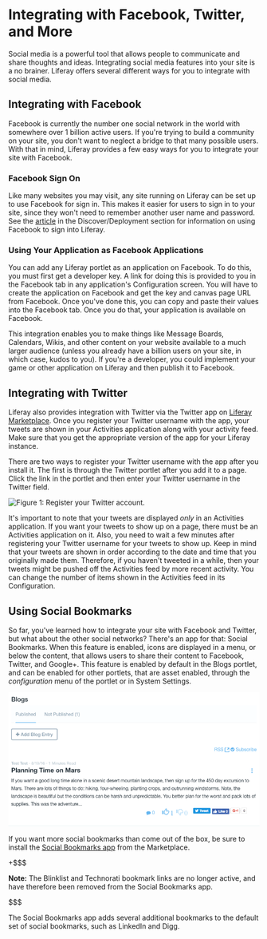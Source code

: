 # Integrating with Facebook, Twitter, and More [](id=integrating-with-facebook-twitter-and-more)

Social media is a powerful tool that allows people to communicate and share 
thoughts and ideas. Integrating social media features into your site is a no 
brainer. Liferay offers several different ways for you to integrate with social 
media.

## Integrating with Facebook

Facebook is currently the number one social network in the world with somewhere
over 1 billion active users. If you're trying to build a community on your 
site, you don't want to neglect a bridge to that many possible users. With 
that in mind, Liferay provides a few easy ways for you to integrate your site 
with Facebook.

### Facebook Sign On [](id=facebook-sign-on)

Like many websites you may visit, any site running on Liferay can be set up
to use Facebook for sign in. This makes it easier for users to sign in to your
site, since they won't need to remember another user name and password. See the
[article](/discover/deployment/-/knowledge_base/7-0/facebook-connect-single-sign-on-authentication) in the Discover/Deployment section for information on using Facebook to
sign into Liferay. 

### Using Your Application as Facebook Applications [](id=using-your-portlets-as-facebook-applications)

You can add any Liferay portlet as an application on Facebook. To do this, you
must first get a developer key. A link for doing this is provided to you in the
Facebook tab in any application's Configuration screen. You will have to create the
application on Facebook and get the key and canvas page URL from Facebook. Once
you've done this, you can copy and paste their values into the Facebook tab.
Once you do that, your application is available on Facebook.

This integration enables you to make things like Message Boards, Calendars,
Wikis, and other content on your website available to a much larger audience
(unless you already have a billion users on your site, in which case, kudos to
you). If you're a developer, you could implement your game or other application
on Liferay and then publish it to Facebook.

## Integrating with Twitter [](id=integrating-with-twitter)

Liferay also provides integration with Twitter via the Twitter app on [Liferay
Marketplace](http://liferay.com/marketplace). Once you register your 
Twitter username with the app, your tweets are shown in your Activities
application along with your activity feed. Make sure that you get the
appropriate version of the app for your Liferay instance. 

There are two ways to register your Twitter username with the app after you 
install it. The first is through the Twitter portlet after you add it to a page. 
Click the link in the portlet and then enter your Twitter username in the 
Twitter field. 

![Figure 1: Register your Twitter account.](../../../images/social-network-accounts.png)

It's important to note that your tweets are displayed *only* in an Activities 
application. If you want your tweets to show up on a page, there must be an 
Activities application on it. Also, you need to wait a few minutes after registering 
your Twitter username for your tweets to show up. Keep in mind that your tweets
are shown in order according to the date and time that you originally made them.
Therefore, if you haven't tweeted in a while, then your tweets might be pushed
off the Activities feed by more recent activity. You can change the number of
items shown in the Activities feed in its Configuration.

## Using Social Bookmarks [](id=using-social-bookmarks)

So far, you've learned how to integrate your site with Facebook and Twitter, but
what about the other social networks? There's an app for that: Social Bookmarks.
When this feature is enabled, icons are displayed in a menu, or below the 
content, that allows users to share their content to Facebook, Twitter, and 
Google+. This feature is enabled by default in the Blogs portlet, and can be 
enabled for other portlets, that are asset enabled, through the *configuration* 
menu of the portlet or in System Settings.

![Figure 2: Social Bookmarks are enabled by default in the Blogs portlet.](../../../images/social-bookmarks.png)

If you want more social bookmarks than come out of the box, be sure to install 
the [Social Bookmarks app](https://web.liferay.com/marketplace/-/mp/application/15188453) 
from the Marketplace.

+$$$

**Note:** The Blinklist and Technorati bookmark links are no longer active, and 
have therefore been removed from the Social Bookmarks app.

$$$

The Social Bookmarks app adds several additional bookmarks to the default set of
social bookmarks, such as LinkedIn and Digg.
